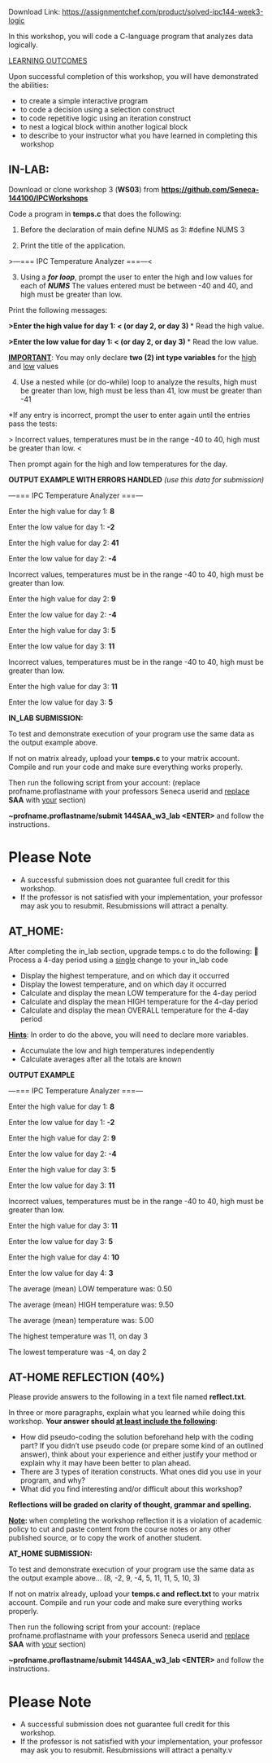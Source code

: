 Download Link: https://assignmentchef.com/product/solved-ipc144-week3-logic
<br>



In this workshop, you will code a C-language program that analyzes data logically.

<u>LEARNING OUTCOMES </u>

Upon successful completion of this workshop, you will have demonstrated the abilities:

<ul>

 <li>to create a simple interactive program</li>

 <li>to code a decision using a selection construct</li>

 <li>to code repetitive logic using an iteration construct</li>

 <li>to nest a logical block within another logical block</li>

 <li>to describe to your instructor what you have learned in completing this workshop</li>

</ul>

<h2>IN-LAB:</h2>

Download or clone workshop 3 (<strong>WS03</strong>) from <strong><u>https://github.com/Seneca-144100/IPCWorkshops</u></strong>

Code a program in <strong>temps.c</strong> that does the following:

<ol>

 <li>Before the declaration of main define NUMS as 3: #define NUMS 3</li>

</ol>




<ol start="2">

 <li>Print the title of the application.</li>

</ol>




&gt;—=== IPC Temperature Analyzer ===—&lt;




<ol start="3">

 <li>Using a <strong><em>for loop</em></strong>, prompt the user to enter the high and low values for each of <strong><em>NUMS</em></strong> The values entered must be between -40 and 40, and high must be greater than low.</li>

</ol>




Print the following messages:

<strong>&gt;</strong><strong>Enter the high value for day 1: </strong><strong>&lt; (or day 2, or day 3) </strong>* Read the high value.

<strong> </strong>

<strong>&gt;</strong><strong>Enter the low value for day 1: </strong><strong>&lt; (or day 2, or day 3) </strong>* Read the low value.

<strong><u>IMPORTANT</u></strong>:  You may only declare <strong>two (2) int type variables</strong> for the <u>high</u> and <u>low</u> values

<ol start="4">

 <li>Use a nested while (or do-while) loop to analyze the results, high must be greater than low, high must be less than 41, low must be greater than -41</li>

</ol>




*If any entry is incorrect, prompt the user to enter again until the entries pass the tests:




&gt; Incorrect values, temperatures must be in the range -40 to 40, high must be greater than low. &lt;




Then prompt again for the high and low temperatures for the day.




<strong>OUTPUT EXAMPLE WITH ERRORS HANDLED</strong> <em>(use this data for submission)</em>

—=== IPC Temperature Analyzer ===—

Enter the high value for day 1: <strong>8</strong>

Enter the low value for day 1: <strong>-2</strong>




Enter the high value for day 2: <strong>41</strong>




Enter the low value for day 2: <strong>-4</strong>




Incorrect values, temperatures must be in the range -40 to 40, high must be greater than low.




Enter the high value for day 2: <strong>9</strong>

Enter the low value for day 2: <strong>-4</strong>

Enter the high value for day 3: <strong>5</strong>




Enter the low value for day 3: <strong>11 </strong>




Incorrect values, temperatures must be in the range -40 to 40, high must be greater than low.




Enter the high value for day 3: <strong>11</strong>




Enter the low value for day 3: <strong>5 </strong>




<strong>IN_LAB SUBMISSION: </strong>

To test and demonstrate execution of your program use the same data as the output example above.

If not on matrix already, upload your <strong>temps.c</strong> to your matrix account. Compile and run your code and make sure everything works properly.

Then run the following script from your account: (replace profname.proflastname with your professors Seneca userid and <u>replace</u> <strong>SAA</strong> with <u>your</u> section)

<strong> </strong>

<strong>~profname.proflastname/submit 144SAA_w3_lab &lt;ENTER&gt;  </strong>and follow the instructions.

<h1>Please Note</h1>

<ul>

 <li>A successful submission does not guarantee full credit for this workshop.</li>

 <li>If the professor is not satisfied with your implementation, your professor may ask you to resubmit. Resubmissions will attract a penalty.</li>

</ul>

<h2>AT_HOME:</h2>

After completing the in_lab section, upgrade temps.c to do the following:  Process a 4-day period using a <u>single</u> change to your in_lab code

<ul>

 <li>Display the highest temperature, and on which day it occurred</li>

 <li>Display the lowest temperature, and on which day it occurred</li>

 <li>Calculate and display the mean LOW temperature for the 4-day period</li>

 <li>Calculate and display the mean HIGH temperature for the 4-day period</li>

 <li>Calculate and display the mean OVERALL temperature for the 4-day period</li>

</ul>




<strong><u>Hints</u></strong>:  In order to do the above, you will need to declare more variables.

<ul>

 <li>Accumulate the low and high temperatures independently</li>

 <li>Calculate averages after all the totals are known</li>

</ul>




<strong>OUTPUT EXAMPLE</strong>

—=== IPC Temperature Analyzer ===—

Enter the high value for day 1: <strong>8</strong>




Enter the low value for day 1: <strong>-2</strong>




Enter the high value for day 2: <strong>9</strong>




Enter the low value for day 2: <strong>-4</strong>




Enter the high value for day 3: <strong>5</strong>




Enter the low value for day 3: <strong>11</strong>




Incorrect values, temperatures must be in the range -40 to 40, high must be greater than low.




Enter the high value for day 3: <strong>11</strong>




Enter the low value for day 3: <strong>5</strong>




Enter the high value for day 4: <strong>10</strong>




Enter the low value for day 4: <strong>3 </strong>




The average (mean) LOW temperature was: 0.50

The average (mean) HIGH temperature was: 9.50

The average (mean) temperature was: 5.00

The highest temperature was 11, on day 3

The lowest temperature was -4, on day 2

<strong> </strong>

<h2>AT-HOME REFLECTION (40%)</h2>

Please provide answers to the following in a text file named <strong>reflect.txt</strong>.

In three or more paragraphs, explain what you learned while doing this workshop.  <strong>Your answer should <u>at least include the following</u></strong>:




<ul>

 <li>How did pseudo-coding the solution beforehand help with the coding part? If you didn’t use pseudo code (or prepare some kind of an outlined answer), think about your experience and either justify your method or explain why it may have been better to plan ahead.</li>

 <li>There are 3 types of iteration constructs. What ones did you use in your program, and why?</li>

 <li>What did you find interesting and/or difficult about this workshop?</li>

</ul>




<strong>Reflections will be graded on clarity of thought, grammar and spelling. </strong>

<strong> </strong>

<strong><u>Note</u></strong><strong>:  </strong>when completing the workshop reflection it is a violation of academic policy to cut and paste content from the course notes or any other published source, or to copy the work of another student.

<strong> </strong>

<strong>AT_HOME SUBMISSION:</strong> <strong> </strong>

To test and demonstrate execution of your program use the same data as the output example above… (8, -2, 9, -4, 5, 11, 11, 5, 10, 3)

If not on matrix already, upload your <strong>temps.c</strong><strong> and</strong> <strong>reflect.txt </strong>to your matrix account. Compile and run your code and make sure everything works properly.

Then run the following script from your account: (replace profname.proflastname with your professors Seneca userid and <u>replace</u> <strong>SAA</strong> with <u>your</u> section)

<strong>~profname.proflastname/submit 144SAA_w3_lab &lt;ENTER&gt; </strong>and follow the instructions.

<h1>Please Note</h1>

<ul>

 <li>A successful submission does not guarantee full credit for this workshop.</li>

 <li>If the professor is not satisfied with your implementation, your professor may ask you to resubmit. Resubmissions will attract a penalty.v</li>

</ul>